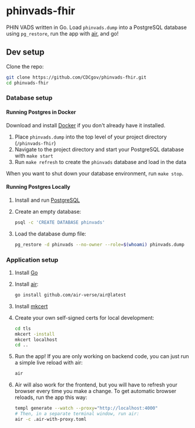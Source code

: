 # phinvads-fhir

PHIN VADS written in Go. Load `phinvads.dump` into a PostgreSQL database using `pg_restore`, run the app with [air](https://github.com/air-verse/air), and go!

## Dev setup

Clone the repo:

```bash
git clone https://github.com/CDCgov/phinvads-fhir.git
cd phinvads-fhir
```

### Database setup

#### Running Postgres in Docker

Download and install [Docker](https://www.docker.com/products/docker-desktop/) if you don't already have it installed.

1. Place `phinvads.dump` into the top level of your project directory (`/phinvads-fhir`)
2. Navigate to the project directory and start your PostgreSQL database with `make start`
3. Run `make refresh` to create the `phinvads` database and load in the data

When you want to shut down your database environment, run `make stop`.

#### Running Postgres Locally

1. Install and run [PostgreSQL](https://www.postgresql.org/download/)
1. Create an empty database:

    ```bash
    psql -c 'CREATE DATABASE phinvads'
    ```

1. Load the database dump file:

    ```bash
    pg_restore -d phinvads --no-owner --role=$(whoami) phinvads.dump
    ```

### Application setup

1. Install [Go](https://go.dev/doc/install)
1. Install [air](https://github.com/air-verse/air):

    ```bash
    go install github.com/air-verse/air@latest
    ```

1. Install [mkcert](https://github.com/FiloSottile/mkcert)
1. Create your own self-signed certs for local development:  

    ```bash
    cd tls
    mkcert -install
    mkcert localhost
    cd ..
    ```

1. Run the app! If you are only working on backend code, you can just run a simple live reload with air:

    ```bash
    air
    ```

1. Air will also work for the frontend, but you will have to refresh your browser every time you make a change. To get automatic browser reloads, run the app this way:

    ```bash
    templ generate --watch --proxy="http://localhost:4000"
    # Then, in a separate terminal window, run air:
    air -c .air-with-proxy.toml
    ```
